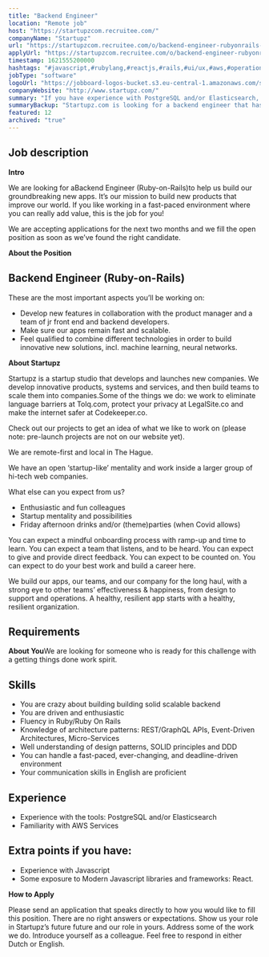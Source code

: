 ```yaml
---
title: "Backend Engineer"
location: "Remote job"
host: "https://startupzcom.recruitee.com/"
companyName: "Startupz"
url: "https://startupzcom.recruitee.com/o/backend-engineer-rubyonrails-6"
applyUrl: "https://startupzcom.recruitee.com/o/backend-engineer-rubyonrails-6/c/new"
timestamp: 1621555200000
hashtags: "#javascript,#rubylang,#reactjs,#rails,#ui/ux,#aws,#operations,#management,#postgresql,#elasticsearch"
jobType: "software"
logoUrl: "https://jobboard-logos-bucket.s3.eu-central-1.amazonaws.com/startupz-com"
companyWebsite: "http://www.startupz.com/"
summary: "If you have experience with PostgreSQL and/or Elasticsearch, Startupz is looking for someone with your skillset."
summaryBackup: "Startupz.com is looking for a backend engineer that has experience in: #javascript, #rubylang, #reactjs."
featured: 12
archived: "true"
---
```


## Job description

**Intro**

We are looking for aBackend Engineer (Ruby-on-Rails)to help us build our groundbreaking new apps. It’s our mission to build new products that improve our world. If you like working in a fast-paced environment where you can really add value, this is the job for you!

We are accepting applications for the next two months and we fill the open position as soon as we’ve found the right candidate.

**About the Position**

## Backend Engineer (Ruby-on-Rails)

These are the most important aspects you’ll be working on:

*   Develop new features in collaboration with the product manager and a team of jr front end and backend developers.
*   Make sure our apps remain fast and scalable.
*   Feel qualified to combine different technologies in order to build innovative new solutions, incl. machine learning, neural networks.

**About Startupz**

Startupz is a startup studio that develops and launches new companies. We develop innovative products, systems and services, and then build teams to scale them into companies.Some of the things we do: we work to eliminate language barriers at Tolq.com, protect your privacy at LegalSite.co and make the internet safer at Codekeeper.co.

Check out our projects to get an idea of what we like to work on (please note: pre-launch projects are not on our website yet).

We are remote-first and local in The Hague.

We have an open ‘startup-like’ mentality and work inside a larger group of hi-tech web companies.

What else can you expect from us?

*   Enthusiastic and fun colleagues
*   Startup mentality and possibilities
*   Friday afternoon drinks and/or (theme)parties (when Covid allows)

You can expect a mindful onboarding process with ramp-up and time to learn. You can expect a team that listens, and to be heard. You can expect to give and provide direct feedback. You can expect to be counted on. You can expect to do your best work and build a career here.

We build our apps, our teams, and our company for the long haul, with a strong eye to other teams’ effectiveness & happiness, from design to support and operations. A healthy, resilient app starts with a healthy, resilient organization.

## Requirements

**About You**We are looking for someone who is ready for this challenge with a getting things done work spirit.

## Skills

*   You are crazy about building building solid scalable backend
*   You are driven and enthusiastic
*   Fluency in Ruby/Ruby On Rails
*   Knowledge of architecture patterns: REST/GraphQL APIs, Event-Driven Architectures, Micro-Services
*   Well understanding of design patterns, SOLID principles and DDD
*   You can handle a fast-paced, ever-changing, and deadline-driven environment
*   Your communication skills in English are proficient

## Experience

*   Experience with the tools: PostgreSQL and/or Elasticsearch
*   Familiarity with AWS Services

## Extra points if you have:

*   Experience with Javascript
*   Some exposure to Modern Javascript libraries and frameworks: React.

**How to Apply**

Please send an application that speaks directly to how you would like to fill this position. There are no right answers or expectations. Show us your role in Startupz’s future future and our role in yours. Address some of the work we do. Introduce yourself as a colleague. Feel free to respond in either Dutch or English.

